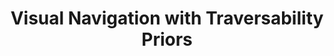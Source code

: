 ---
featured: true
title: "Visual Navigation with Traversability Priors"
authors: 
  - "Sean Brynjólfsson"
  - "William Pinstrup Huey"
description: |
  TODO: Description
media: 
  - content: "anymal_site.gif"
    alt_text: "..."
  - content: "mapping.png"
    alt_text: "..."
  - content: "visual_trav.jpg"
    alt_Text: "..."
links:
  # - url: ""
  #   text: "Github"
---